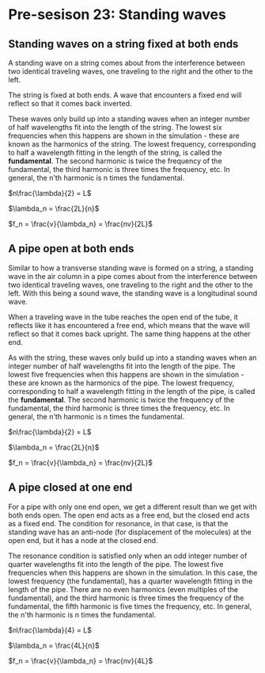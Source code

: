 # Pre-sesison 23: Standing waves

## Standing waves on a string fixed at both ends

A standing wave on a string comes about from the interference between two identical traveling waves, one traveling to the right and the other to the left.

The string is fixed at both ends. A wave that encounters a fixed end will reflect so that it comes back inverted.

These waves only build up into a standing waves when an integer number of half wavelengths fit into the length of the string. The lowest six frequencies when this happens are shown in the simulation - these are known as the harmonics of the string.  The lowest frequency, corresponding to half a wavelength fitting in the length of the string, is called the **fundamental**. The second harmonic is twice the frequency of the fundamental, the third harmonic is three times the frequency, etc. In general, the n'th harmonic is n times the fundamental.

$n\frac{\lambda}{2} = L$

$\lambda_n = \frac{2L}{n}$

$f_n = \frac{v}{\lambda_n} = \frac{nv}{2L}$

## A pipe open at both ends

Similar to how a transverse standing wave is formed on a string, a standing wave in the air column in a pipe comes about from the interference between two identical traveling waves, one traveling to the right and the other to the left. With this being a sound wave, the standing wave is a longitudinal sound wave.  

When a traveling wave in the tube reaches the open end of the tube, it reflects like it has encountered a free end, which means that the wave will reflect so that it comes back upright. The same thing happens at the other end.

As with the string, these waves only build up into a standing waves when an integer number of half wavelengths fit into the length of the pipe. The lowest five frequencies when this happens are shown in the simulation - these are known as the harmonics of the pipe.  The lowest frequency, corresponding to half a wavelength fitting in the length of the pipe, is called the **fundamental**. The second harmonic is twice the frequency of the fundamental, the third harmonic is three times the frequency, etc. In general, the n'th harmonic is n times the fundamental.

$n\frac{\lambda}{2} = L$

$\lambda_n = \frac{2L}{n}$

$f_n = \frac{v}{\lambda_n} = \frac{nv}{2L}$

## A pipe closed at one end

For a pipe with only one end open, we get a different result than we get with both ends open. The open end acts as a free end, but the closed end acts as a fixed end. The condition for resonance, in that case, is that the standing wave has an anti-node (for displacement of the molecules) at the open end, but it has a node at the closed end.  

The resonance condition is satisfied only when an odd integer number of quarter wavelengths fit into the length of the pipe. The lowest five frequencies when this happens are shown in the simulation.  In this case, the lowest frequency (the fundamental), has a quarter wavelength fitting in the length of the pipe. There are no even harmonics (even multiples of the fundamental), and the third harmonic is three times the frequency of the fundamental, the fifth harmonic is five times the frequency, etc. In general, the n'th harmonic is n times the fundamental.

$n\frac{\lambda}{4} = L$

$\lambda_n = \frac{4L}{n}$

$f_n = \frac{v}{\lambda_n} = \frac{nv}{4L}$